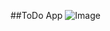 ##ToDo App
![Image](https://github.com/user-attachments/assets/fc95ebf6-a4b3-4b4c-a9aa-4641af93ae1b)
